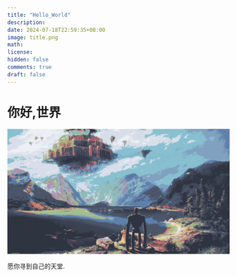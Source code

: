 ```yaml
---
title: "Hello_World"
description: 
date: 2024-07-18T22:59:35+08:00
image: title.png
math: 
license: 
hidden: false
comments: true
draft: false
---
```








# 你好,世界

![2](index/2.png)



愿你寻到自己的天堂.